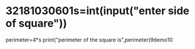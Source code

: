 # 32181030601s=int(input("enter side of square"))
perimeter=4*s
print("perimeter of the square is",perimeter)9demo10
